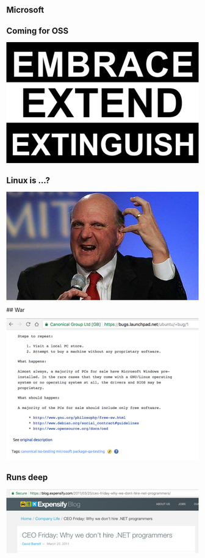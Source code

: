 ## Microsoft

## Coming for OSS

![extend](src/img/embrace-extend.png)

## Linux is ...?

![ballmer](src/img/ballmer.jpg)

## War

![war](src/img/bug-number-one.png)

## Runs deep

![deep](src/img/do-not-hire.png)
